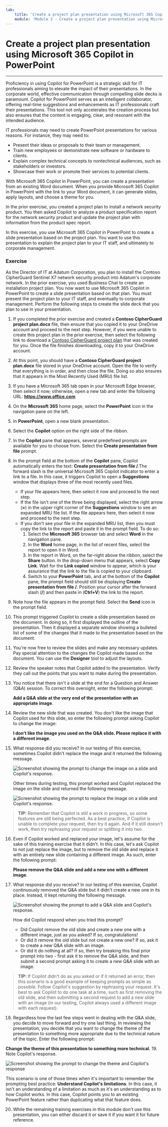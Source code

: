 ```yaml
---
lab:
    title: 'Create a project plan presentation using Microsoft 365 Copilot in PowerPoint'
    module: 'Module 3 - Create a project plan presentation using Microsoft 365 Copilot in PowerPoint'
---
```


# Create a project plan presentation using Microsoft 365 Copilot in PowerPoint
---
Proficiency in using Copilot for PowerPoint is a strategic skill for IT professionals aiming to elevate the impact of their presentations. In the corporate world, effective communication through compelling slide decks is paramount. Copilot for PowerPoint serves as an intelligent collaborator, offering real-time suggestions and enhancements as IT professionals craft their presentations. This tool not only accelerates the creation process but also ensures that the content is engaging, clear, and resonant with the intended audience.

IT professionals may need to create PowerPoint presentations for various reasons. For instance, they may need to:

 -  Present their ideas or proposals to their team or management.
 -  Train new employees or demonstrate new software or hardware to clients.
 -  Explain complex technical concepts to nontechnical audiences, such as stakeholders or investors.
 -  Showcase their work or promote their services to potential clients.

With Microsoft 365 Copilot in PowerPoint, you can create a presentation from an existing Word document. When you provide Microsoft 365 Copilot in PowerPoint with the link to your Word document, it can generate slides, apply layouts, and choose a theme for you.

In the prior exercise, you created a project plan to install a network security product. You then asked Copilot to analyze a product specification report for the network security product and update the project plan with information from the product spec report.

In this exercise, you use Microsoft 365 Copilot in PowerPoint to create a slide presentation based on the project plan. You want to use this presentation to explain the project plan to your IT staff, and ultimately to corporate management.

### Exercise

As the Director of IT at Adatum Corporation, you plan to install the Contoso CipherGuard Sentinel X7 network security product into Adatum's corporate network. In the prior exercise, you used Business Chat  to create an installation project plan. You now want to use Microsoft 365 Copilot in PowerPoint to create a slide presentation based on that plan. You must present the project plan to your IT staff, and eventually to corporate management. Perform the following steps to create the slide deck that you plan to use in your presentation.

1.  If you completed the prior exercise and created a **Contoso CipherGuard project plan.docx** file, then ensure that you copied it to your OneDrive account and proceed to the next step. However, if you were unable to create this project plan in the prior exercise, then select the following link to download a [Contoso CipherGuard project plan](https://go.microsoft.com/fwlink/?linkid=2268924) that was created for you. Once the file finishes downloading, copy it to your OneDrive account.
2.  At this point, you should have a **Contoso CipherGuard project plan.docx** file stored in your OneDrive account. Open the file to verify that everything is in order, and then close the file. Doing so also ensures that it appears in the Most Recently Used (MRU) file list.
3.  If you have a Microsoft 365 tab open in your Microsoft Edge browser, then select it now; otherwise, open a new tab and enter the following URL: **https://www.office.com**
4.  On the **Microsoft 365** home page, select the **PowerPoint** icon in the navigation pane on the left.
5.  In **PowerPoint**, open a new blank presentation.
6.  Select the **Copilot** option on the right side of the ribbon.
7.  In the **Copilot** pane that appears, several predefined prompts are available for you to choose from. Select the **Create presentation from file** prompt.
8.  In the prompt field at the bottom of the **Copilot** pane, Copilot automatically enters the text: **Create presentation from file /**.The forward slash is the universal Microsoft 365 Copilot indicator to enter a link to a file. In this case, it triggers Copilot to open a **Suggestions** window that displays three of the most recently used files.
     -  If your file appears here, then select it now and proceed to the next step.
     -  If the file isn't one of the three being displayed, select the right arrow (**&gt;**) in the upper right corner of the **Suggestions** window to see an expanded MRU file list. If the file appears here, then select it now and proceed to the next step.
     -  If you don't see your file in the expanded MRU list, then you must copy the link to the report and paste it in the prompt field. To do so:
        1.  Select the **Microsoft 365** browser tab and select **Word** in the navigation pane.
        2.  In the **Word** home page, in the list of recent files, select the report to open it in Word.
        3.  In the report in Word, on the far-right above the ribbon, select the **Share** button. In the drop-down menu that appears, select **Copy Link**. Wait for the **Link copied** window to appear, which is your assurance that the link to the file is copied to your clipboard.
        4.  Switch to your **PowerPoint** tab, and at the bottom of the **Copilot** pane, the prompt field should still be displaying **Create presentation from file /**. Position your cursor after the forward slash (**/**) and then paste in (**Ctrl+V**) the link to the report.
9.  Note how the file appears in the prompt field. Select the **Send** icon in the prompt field.
10. This prompt triggered Copilot to create a slide presentation based on the document. In doing so, it first displayed the outline of the presentation. Then it displayed a separate window showing a bulleted list of some of the changes that it made to the presentation based on the document.
11. You're now free to review the slides and make any necessary updates. Pay special attention to the changes the Copilot made based on the document. You can use the **Designer** tool to adjust the layouts.
12. Review the speaker notes that Copilot added to the presentation. Verify they call out the points that you want to make during the presentation.
13. You notice that there isn't a slide at the end for a Question and Answer (Q&A) session. To correct this oversight, enter the following prompt:
    
    **Add a Q&A slide at the very end of the presentation with an appropriate image**.
14. Review the new slide that was created. You don't like the image that Copilot used for this slide, so enter the following prompt asking Copilot to change the image:
    
    **I don't like the image you used on the Q&A slide. Please replace it with a different image**.
15. What response did you receive? In our testing of this exercise, sometimes Copilot didn't replace the image and it returned the following message.
    
      ![Screenshot showing the prompt to change the image on a slide and Copilot's response.](../media/copilot-powerpoint-replace-message-1-030c583b.png) 
         
      Other times during testing, this prompt worked and Copilot replaced the image on the slide and returned the following message.
         
      ![Screenshot showing the prompt to replace the image on a slide and Copilot's response.](../media/copilot-powerpoint-replace-message-2-aa694058.png)

 > **TIP:** Remember that Copilot is still a work in progress, so some features are still being perfected. As a best practice, if Copilot is unable to complete your request, then try it again. And if it still doesn't work, then try rephrasing your request or splitting it into two.

16. Even if Copilot worked and replaced your image, let's assume for the sake of this training exercise that it didn't. In this case, let's ask Copilot to not just replace the image, but to remove the old slide and replace it with an entirely new slide containing a different image. As such, enter the following prompt:
    
    **Please remove the Q&A slide and add a new one with a different image**.
17. What response did you receive? In our testing of this exercise, Copilot continuously removed the Q&A slide but it didn't create a new one in its place. Instead, it kept returning the following message.
    
      ![Screenshot showing the prompt to add a Q&A slide and Copilot's response.](../media/copilot-powerpoint-error-message-b164a414.png)
    
    
      How did Copilot respond when you tried this prompt?
      
      -  Did Copilot remove the old slide and create a new one with a different image, just as you asked? If so, congratulations!
      -  Or did it remove the old slide but not create a new one? If so, ask it to create a new Q&A slide with an image.
      -  Or did it do nothing at all? If so, then try breaking this final prior prompt into two - first ask it to remove the Q&A slide, and then submit a second prompt asking it to create a new Q&A slide with an image.
    
 > **TIP:** If Copilot didn't do as you asked or if it returned an error, then this scenario is a good example of keeping prompts as simple as possible. Follow Copilot's suggestion by rephrasing your request. It's best to ask Copilot to do one task at a time, such as first removing the old slide, and then submitting a second request to add a new slide with an image (in our testing, Copilot always used a different image with each request).
18. Regardless how the last few steps went in dealing with the Q&A slide, you decide to move forward and try one last thing. In reviewing the presentation, you decide that you want to change the theme of the presentation to something more appropriate due to the technical nature of the topic. Enter the following prompt:
    
 **Change the theme of this presentation to something more technical.**
19. Note Copilot's response.
    
   ![Screenshot showing the prompt to change the theme and Copilot's response](../media/copilot-powerpoint-design-message-9de87575.png)
    
    
This scenario is one of those times when it's important to remember the prompting best practice: **Understand Copilot's limitations**. In this case, it isn't an understanding of a limitation as much as it's an understanding as to how Copilot works. In this case, Copilot points you to an existing PowerPoint feature rather than duplicating what that feature does.

20. While the remaining training exercises in this module don't use this presentation, you can either discard it or save it if you want it for future reference.
